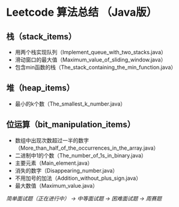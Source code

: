 # Leetcode 算法总结 （Java版）

## 栈（stack_items）
- 用两个栈实现队列（Implement_queue_with_two_stacks.java）
- 滑动窗口的最大值（Maximum_value_of_sliding_window.java）
- 包含min函数的栈（The_stack_containing_the_min_function.java）

## 堆（heap_items）
- 最小的k个数（The_smallest_k_number.java）

## 位运算（bit_manipulation_items）
- 数组中出现次数超过一半的数字（More_than_half_of_the_occurrences_in_the_array.java）
- 二进制中1的个数（The_number_of_1s_in_binary.java）
- 主要元素（Main_element.java）
- 消失的数字（Disappearing_number.java）
- 不用加号的加法（Addition_without_plus_sign.java）
- 最大数值（Maximum_value.java）



*简单面试题（正在进行中） -> 中等面试题 -> 困难面试题 -> 周赛题*
